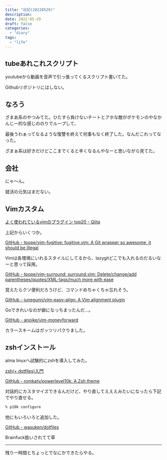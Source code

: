 ```yaml
---
title: "日記(20220529)"
description:
date: 2022-05-29
draft: false
categories:
  - "diary"
tags:
  - "life"
---
```


## tubeあれこれスクリプト

youtubeから動画を音声で引っ張ってくるスクリプト書いてた。

Githubリポジトリにはしない。

## なろう

ざまあ系のやつみてた。ひたすら負けないチートとアホな敵がポケモンのやなかんじー的な感じののりでループして、

最後うわぁってなるような復讐を終えて何事もなく終了した。なんだこれってなった。

ざまぁ系は好きだけどここまでくると辛くなるんやなーと思いながら見てた。

## 会社

にゃ〜ん。

就活の元気はまだない。

## Vimカスタム

[よく使われているvimのプラグイン top20 - Qiita](https://qiita.com/reireias/items/5364dcaada1a5b88a206)

上記からいくつか。

[GitHub - tpope/vim-fugitive: fugitive.vim: A Git wrapper so awesome, it should be illegal](https://github.com/tpope/vim-fugitive)

Vimは各環境にいれるスタイルにしてるから、lazygitどこでも入れるのだるいなーと思って採用。

[GitHub - tpope/vim-surround: surround.vim: Delete/change/add parentheses/quotes/XML-tags/much more with ease](https://github.com/tpope/vim-surround)

覚えたらクソ便利だろうけど、コマンドめちゃくちゃ忘れそう。

[GitHub - junegunn/vim-easy-align: A Vim alignment plugin](https://github.com/junegunn/vim-easy-align)

Goできれいなのが癖になっちまったんだ...。

[GitHub - anoike/vim-moneyforward](https://github.com/anoike/vim-moneyforward)

カラースキームはガッツリパクりました。

## zshインストール

alma linuxへ試験的にzshを導入してみた。

[zsh(+ dotfiles)入門](https://zenn.dev/k4zu/articles/zsh-tutorial)

[GitHub - romkatv/powerlevel10k: A Zsh theme](https://github.com/romkatv/powerlevel10k#icons-glyphs-or-powerline-symbols-dont-render)

対話的にカスタマイズできるんだけど、やり直してえええみたいになったら下記でやり直せる。

```zsh
% p10k configure
```

他にもいろいろと追加した。

[GitHub - wasuken/dotfiles](https://github.com/wasuken/dotfiles)

Brainfuck扱いされてて草

---

残り一時間とちょっとでなにかできたらやる。

